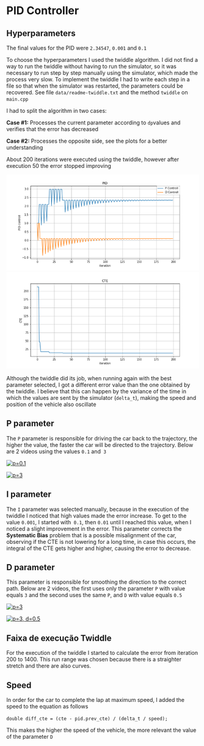 # PID Controller

## Hyperparameters

The final values for the PID were `2.34547`, `0.001` and `0.1`

To choose the hyperparameters I used the twiddle algorithm. I did not find a way to run the twiddle without having to run the simulator, so it was necessary to run step by step manually using the simulator, which made the process very slow.
To implement the twiddle I had to write each step in a file so that when the simulator was restarted, the parameters could be recovered. See file `data/readme-twiddle.txt` and the method `twiddle` on `main.cpp`

I had to split the algorithm in two cases:

**Case #1:** Processes the current parameter according to `dp`values and verifies that the error has decreased

**Case #2:** Processes the opposite side, see the plots for a better understanding

About 200 iterations were executed using the twiddle, however after execution 50 the error stopped improving

<img src='/plots/pid_controll2.png'/>

<img src='/plots/cte.png'/>

Although the twiddle did its job, when running again with the best parameter selected, I got a different error value than the one obtained by the twiddle. I believe that this can happen by the variance of the time in which the values are sent by the simulator (`delta_t`), making the speed and position of the vehicle also oscillate

## P parameter

The `P` parameter is responsible for driving the car back to the trajectory, the higher the value, the faster the car will be directed to the trajectory. Below are 2 videos using the values `0.1` and` 3`

[![p=0.1](https://img.youtube.com/vi/0LmdlgHjTvI/0.jpg)](https://youtu.be/0LmdlgHjTvI)

[![p=3](https://img.youtube.com/vi/a6WqhT-X52E/0.jpg)](https://youtu.be/a6WqhT-X52E)

## I parameter

The `I` parameter was selected manually, because in the execution of the twiddle I noticed that high values made the error increase. To get to the value `0.001`, I started with` 0.1`, then `0.01` until I reached this value, when I noticed a slight improvement in the error. This parameter corrects the **Systematic Bias** problem that is a possible misalignment of the car, observing if the CTE is not lowering for a long time, in case this occurs, the integral of the CTE gets higher and higher, causing the error to decrease.

## D parameter

This parameter is responsible for smoothing the direction to the correct path. Below are 2 videos, the first uses only the parameter `P` with value equals `3` and the second uses the same `P`, and `D` with value equals `0.5`

[![p=3](https://img.youtube.com/vi/a6WqhT-X52E/0.jpg)](https://youtu.be/a6WqhT-X52E)

[![p=3, d=0.5](https://img.youtube.com/vi/KmKV1KW_3_A/0.jpg)](https://youtu.be/KmKV1KW_3_A)

## Faixa de execução Twiddle

For the execution of the twiddle I started to calculate the error from iteration 200 to 1400. This run range was chosen because there is a straighter stretch and there are also curves.

## Speed

In order for the car to complete the lap at maximum speed, I added the speed to the equation as follows

`double diff_cte = (cte - pid.prev_cte) / (delta_t / speed);`

This makes the higher the speed of the vehicle, the more relevant the value of the parameter `D`